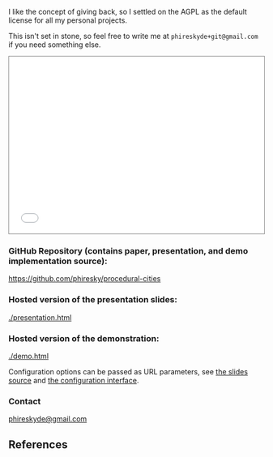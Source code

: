 I like the concept of giving back, so I settled on the AGPL as the
default license for all my personal projects.

This isn't set in stone, so feel free to write me at
`phireskyde+git@gmail.com` if you need something else.


<iframe width="100%" height="350px" style="border: 1px solid gray;pointer-events:none;" src="demo.html#
    iteration_speedup = 1;
    segment_count_limit = 10000;
    restart_after_seconds = 3;
    seed = 0.14140297517183242;
"></iframe>

### GitHub Repository (contains paper, presentation, and demo implementation source):

<https://github.com/phiresky/procedural-cities>

### Hosted version of the presentation slides:

[./presentation.html](presentation.html)

### Hosted version of the demonstration:

[./demo.html](demo.html)

Configuration options can be passed as URL parameters, see [the slides source](https://raw.githubusercontent.com/phiresky/procedural-cities/master/presentation.md) and [the configuration interface](https://github.com/phiresky/procedural-cities/blob/master/implementation/config.ts).

### Contact

<phireskyde@gmail.com>

## References